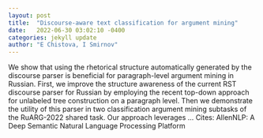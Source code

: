```yaml
---
layout: post
title:  "Discourse-aware text classification for argument mining"
date:   2022-06-30 03:02:10 -0400
categories: jekyll update
author: "E Chistova, I Smirnov"
---
```

We show that using the rhetorical structure automatically generated by the discourse parser is beneficial for paragraph-level argument mining in Russian. First, we improve the structure awareness of the current RST discourse parser for Russian by employing the recent top-down approach for unlabeled tree construction on a paragraph level. Then we demonstrate the utility of this parser in two classification argument mining subtasks of the RuARG-2022 shared task. Our approach leverages …
Cites: ‪AllenNLP: A Deep Semantic Natural Language Processing Platform‬  
